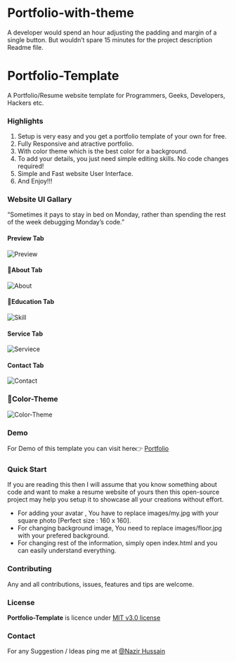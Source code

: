 # Portfolio-with-theme
A developer would spend an hour adjusting the padding and margin of a single button. But wouldn’t spare 15 minutes for the project description Readme file.


# Portfolio-Template
A Portfolio/Resume website template for Programmers, Geeks, Developers, Hackers etc.

### Highlights
1. Setup is very easy and you get a portfolio template of your own for free.
2. Fully Responsive and atractive portfolio.
3. With color theme which is the best color for a background.
4. To add your details, you just need simple editing skills. No code changes required!
5. Simple and Fast website User Interface.
6. And Enjoy!!!

### Website UI Gallary
“Sometimes it pays to stay in bed on Monday, rather than spending the rest of the week debugging Monday’s code.”

#### Preview Tab
![Preview](https://user-images.githubusercontent.com/56648155/147666222-92cb042c-cce3-4e99-a21f-e4206ba0f0d6.png)

#### 📃About Tab
![About](https://user-images.githubusercontent.com/56648155/147665966-ad29a768-f715-4ba2-9a89-4ed7edd08d34.png)

#### 🥇Education Tab
![Skill](https://user-images.githubusercontent.com/56648155/147666192-564d92f1-03c5-48c8-a6bb-0fec1b18f4bb.png)

#### Service Tab
![Serviece](https://user-images.githubusercontent.com/56648155/147666168-460b7b04-edaa-4adc-b73b-1f222ee4651e.png)


#### Contact Tab
![Contact](https://user-images.githubusercontent.com/56648155/147666066-0dd833e3-2414-453f-a485-017c47671b7d.png)

### 🔘Color-Theme
![Color-Theme](https://user-images.githubusercontent.com/56648155/147666020-d4e6d125-4183-4d66-a4b5-2e0992e52c82.png)

### Demo
For Demo of this template you can visit here👉 [Portfolio](https://nazir-hussain.github.io/Portfolio-with-theme/)

### Quick Start
If you are reading this then I will assume that you know something about code and want to make a resume website of yours then this open-source project may help you setup it to showcase all your creations without effort.
- For adding your avatar , You have to replace images/my.jpg with your square photo [Perfect size : 160 x 160].
- For changing background image, You need to replace images/floor.jpg with your prefered background.
- For changing rest of the information, simply open index.html and you can easily understand everything.


### Contributing
Any and all contributions, issues, features and tips are welcome.

### License
**Portfolio-Template** is licence under [MIT v3.0 license](https://img.shields.io/badge/license-MIT-blue.svg)

### Contact
For any Suggestion / Ideas ping me at [@Nazir Hussain](https://www.instagram.com/nazir__hassan/)

